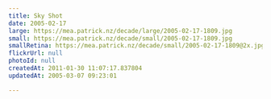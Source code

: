 ```yaml
---
title: Sky Shot
date: 2005-02-17
large: https://mea.patrick.nz/decade/large/2005-02-17-1809.jpg
small: https://mea.patrick.nz/decade/small/2005-02-17-1809.jpg
smallRetina: https://mea.patrick.nz/decade/small/2005-02-17-1809@2x.jpg
flickrUrl: null
photoId: null
createdAt: 2011-01-30 11:07:17.837804
updatedAt: 2005-03-07 09:23:01

---
```


